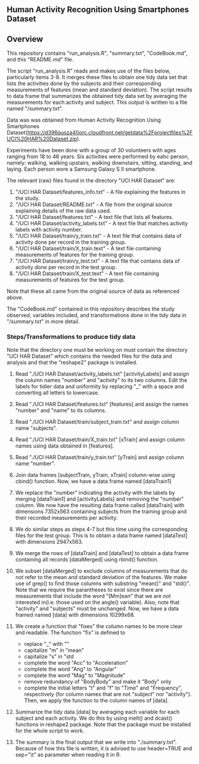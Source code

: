 ## Human Activity Recognition Using Smartphones Dataset

## Overview
This repository contains "run_analysis.R", "summary.txt", "CodeBook.md", and this "README.md" file.

The script "run_analysis.R" reads and makes use of the files below, particularly items 3-8. It merges these files to obtain one tidy data set that lists the activities done by the subjects and their corresponding measurements of features (mean and standard deviation). The script results to data frame that summarizes the obtained tidy data set by averaging the measurements for each activity and subject. This output is written to a file named "/summary.txt".

Data was was obtained from Human Activity Recognition Using Smartphones Dataset(https://d396qusza40orc.cloudfront.net/getdata%2Fprojectfiles%2FUCI%20HAR%20Dataset.zip).

Experiments have been done with a group of 30 volunteers with ages ranging from 18 to 48 years. Six activities were performed by eahc person, namely: walking, walking upstairs, walking downstairs, sitting, standing, and laying. Each person wore a Samsung Galaxy S II smartphone.

The relevant (raw) files found in the directory "UCI HAR Dataset" are:
1. "/UCI HAR Dataset/features_info.txt" - A file explaining the features in the study.
2. "/UCI HAR Dataset/README.txt" - A file from the original source explaining details of the raw data used.
3. "/UCI HAR Dataset/features.txt" - A text file that lists all features.
4. "/UCI HAR Dataset/activity_labels.txt" - A text file that matches activity labels with activity number.
5. "/UCI HAR Dataset/train/y_train.txt" - A text file that contains data of activity done per record in the training group.
6. "/UCI HAR Dataset/train/X_train.text" - A text file containing measurements of features for the training group.
7. "/UCI HAR Dataset/train/y_test.txt" - A text file that contains data of activity done per record in the test group.
8. "/UCI HAR Dataset/train/X_test.text" - A text file containing measurements of features for the test group.

Note that these all came from the original source of data as referenced above.

The "CodeBook.md" contained in this repository describes the study observed, variables included, and transformations done in the tidy data in "/summary.txt" in more detail.

### Steps/Transformations to produce tidy data

Note that the directory one must be working on must contain the directory "UCI HAR Dataset" which contains the needed files for the data and analysis and that the "reshape2" package is installed.

1. Read "./UCI HAR Dataset/activity_labels.txt" [activityLabels] and assign the column names "number" and "activity" to its two columns. Edit the labels for tidier data and uniformity by replacing "_" with a space and converting all letters to lowercase.

2. Read "./UCI HAR Dataset/features.txt" [features] and assign the names "number" and "name" to its columns.

3. Read "./UCI HAR Dataset/train/subject_train.txt" and assign column name "subjects".

4. Read "./UCI HAR Dataset/train/X_train.txt" [xTrain] and assign column names using data obtained in [features].

5. Read "./UCI HAR Dataset/train/y_train.txt" [yTrain] and assign column name "number".

6. Join data frames [subjectTrain, yTrain, xTrain] column-wise using cbind() function. Now, we have a data frame named [dataTrain1]

7. We replace the "number" indicating the activity with the labels by merging [dataTrain1] and [activityLabels] and removing the "number" column. We now have the resulting data frame called [dataTrain] with dimensions 7352x563 containing subjects from the training group and their recorded measurements per activity.

8. We do similar steps as steps 4-7 but this time using the corresponding files for the test group. This is to obtain a data frame named [dataTest] with dimensions 2947x563.

9. We merge the rows of [dataTrain] and [dataTest] to obtain a data frame containing all records [dataMerged] using rbind() function.

10. We subset [dataMerged] to exclude columns of measurements that do not refer to the mean and standard deviation of the features. We make use of grep() to find those columns with substring "mean()" and "std()". Note that we require the parantheses to exist since there are measurements that include the word "[Mm]ean" that we are not interested in(i.e. those used on the angle() variable). Also, note that "activity" and "subjects" must be unchanged. Now, we have a data framed named [data] with dimensions 10299x68.

11. We create a function that "fixes" the column names to be more clear and readable. The function "fix" is defined to
	*  replace "_" with ""
	*  capitalize "m" in "mean"
	*  capitalize "s" in "std
	*  complete the word "Acc" to "Acceleration"
	*  complete the word "Ang" to "Angular"
	*  complete the word "Mag" to "Magnitude"
	*  remove redundancy of "BodyBody" and make it "Body" only
	*  complete the initial letters "t" and "f" to "Time" and "Frequency", respectively (for column names that are not "subject" nor "activity").
Then, we apply the function to the column names of [data].

12. Summarize the tidy data [data] by averaging each variable for each subject and each activity. We do this by using melt() and dcast() functions in reshape2 package. Note that the package must be installed for the whole script to work.

13. The summary is the final output that we write into "./summary.txt". Because of how this file is written, it is advised to use header=TRUE and sep="\t" as parameter when reading it in R.